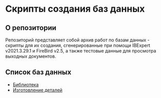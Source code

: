 # Скрипты создания баз данных

## О репозитории

Репозиторий представляет собой архив работ по базам данных - скрипты для их создания, сгенерированные при помощи IBExpert v2021.3.29.1 и FireBird v2.5, а также тестовые данные для просмотра выходных документов.

## Список баз данных

- [Библиотека](library/README.md)
- [Изготовление деталей](parts/README.md)
